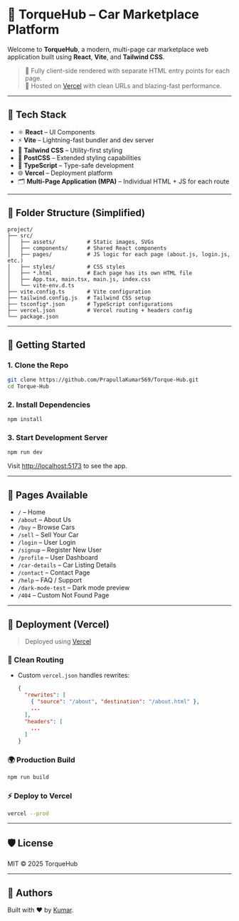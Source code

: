 # 🚗 TorqueHub – Car Marketplace Platform

Welcome to **TorqueHub**, a modern, multi-page car marketplace web application built using **React**, **Vite**, and **Tailwind CSS**.

> 🔧 Fully client-side rendered with separate HTML entry points for each page.  
> 🎯 Hosted on [Vercel](https://vercel.com) with clean URLs and blazing-fast performance.

---

## 🧩 Tech Stack

- ⚛️ **React** – UI Components
- ⚡ **Vite** – Lightning-fast bundler and dev server
- 🎨 **Tailwind CSS** – Utility-first styling
- 💅 **PostCSS** – Extended styling capabilities
- 🧠 **TypeScript** – Type-safe development
- 🌐 **Vercel** – Deployment platform
- 🗂️ **Multi-Page Application (MPA)** – Individual HTML + JS for each route

---

## 📁 Folder Structure (Simplified)

```
project/
├── src/
│   ├── assets/          # Static images, SVGs
│   ├── components/      # Shared React components
│   ├── pages/           # JS logic for each page (about.js, login.js, etc.)
│   ├── styles/          # CSS styles
│   ├── *.html           # Each page has its own HTML file
│   ├── App.tsx, main.tsx, main.js, index.css
│   └── vite-env.d.ts
├── vite.config.ts       # Vite configuration
├── tailwind.config.js   # Tailwind CSS setup
├── tsconfig*.json       # TypeScript configurations
├── vercel.json          # Vercel routing + headers config
└── package.json
```

---

## 🚀 Getting Started

### 1. Clone the Repo

```bash
git clone https://github.com/PrapullaKumar569/Torque-Hub.git
cd Torque-Hub
```

### 2. Install Dependencies

```bash
npm install
```

### 3. Start Development Server

```bash
npm run dev
```

Visit [http://localhost:5173](http://localhost:5173) to see the app.

---

## 🧠 Pages Available

- `/` – Home
- `/about` – About Us
- `/buy` – Browse Cars
- `/sell` – Sell Your Car
- `/login` – User Login
- `/signup` – Register New User
- `/profile` – User Dashboard
- `/car-details` – Car Listing Details
- `/contact` – Contact Page
- `/help` – FAQ / Support
- `/dark-mode-test` – Dark mode preview
- `/404` – Custom Not Found Page

---

## 🧾 Deployment (Vercel)

> Deployed using [Vercel](https://vercel.com)

### 🔁 Clean Routing

- Custom `vercel.json` handles rewrites:
  ```json
  {
    "rewrites": [
      { "source": "/about", "destination": "/about.html" },
      ...
    ],
    "headers": [
      ...
    ]
  }
  ```

### 🌍 Production Build

```bash
npm run build
```

### ⚡ Deploy to Vercel

```bash
vercel --prod
```

---

## 🛡️ License

MIT © 2025 TorqueHub

---

## 🙌 Authors

Built with ❤️ by [Kumar](https://github.com/PrapullaKumar569).
